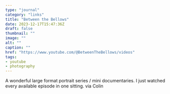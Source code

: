 ```yaml
---
type: "journal"
category: "links"
title: "Between the Bellows"
date: 2023-12-17T15:47:36Z
draft: false
thumbnail: ""
image: ""
alt: ""
caption: ""
href: "https://www.youtube.com/@BetweenTheBellows/videos"
tags:
- youtube
- photography
---
```


A wonderful large format portrait series / mini documentaries. I just watched every available episode in one sitting. via Colin
